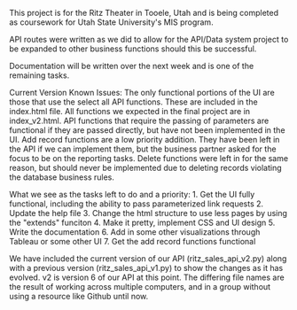 This project is for the Ritz Theater in Tooele, Utah and is being completed as coursework for Utah State University's MIS program.

API routes were written as we did to allow for the API/Data system project to be expanded to other business functions should this be successful.

Documentation will be written over the next week and is one of the remaining tasks.

Current Version Known Issues: The only functional portions of the UI are those that use the select all API functions. These are included in the index.html file. All functions we expected in the final project are in index_v2.html. API functions that require the passing of parameters are functional if they are passed directly, but have not been implemented in the UI. Add record functions are a low priority addition. They have been left in the API if we can implement them, but the business partner asked for the focus to be on the reporting tasks. Delete functions were left in for the same reason, but should never be implemented due to deleting records violating the database business rules.

What we see as the tasks left to do and a priority: 1. Get the UI fully functional, including the ability to pass parameterized link requests 2. Update the help file 3. Change the html structure to use less pages by using the "extends" funciton 4. Make it pretty, implement CSS and UI design 5. Write the documentation 6. Add in some other visualizations through Tableau or some other UI 7. Get the add record functions functional

We have included the current version of our API (ritz_sales_api_v2.py) along with a previous version (ritz_sales_api_v1.py) to show the changes as it has evolved. v2 is version 6 of our API at this point. The differing file names are the result of working across multiple computers, and in a group without using a resource like Github until now.
